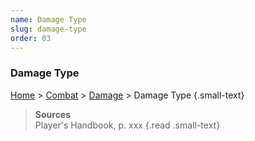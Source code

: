```yaml
---
name: Damage Type
slug: damage-type
order: 03
---
```

### Damage Type
[Home](dm-operations-center) > [Combat](combat) > [Damage](damage) > Damage Type {.small-text}

> **Sources** <br/>
> Player's Handbook, p. xxx
{.read .small-text}